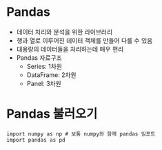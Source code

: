 Pandas
======

* 데이터 처리와 분석을 위한 라이브러리
* 행과 열로 이루어진 데이터 객체를 만들어 다룰 수 있음
* 대용량의 데이터들을 처리하는데 매우 편리
* Pandas 자료구조
  * Series: 1차원
  * DataFrame: 2차원
  * Panel: 3차원

# Pandas 불러오기

    import numpy as np # 보통 numpy와 함께 pandas 임포트
    import pandas as pd
